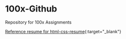 # 100x-Github
Repository for 100x Assignments

[Reference resume for html-css-resume](./resources/anandsondhiya-resume.pdf){:target="_blank"}

